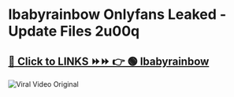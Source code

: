 
 # Ibabyrainbow Onlyfans Leaked - Update Files 2u00q

## <h2><a href="https://clipsfans.com/Ibabyrainbow&ref=git">🔗 Click to LINKS ⏩⏩ 👉 🟢 Ibabyrainbow </a></h2>

<a href="https://clipsfans.com/Ibabyrainbow&ref=git" rel="nofollow" data-target="animated-image.originalLink"><img src="https://i.ibb.co.com/xMMVF88/686577567.gif" alt="Viral Video Original" style="max-width: 100%; display: inline-block;" data-target="animated-image.originalImage"></a>

